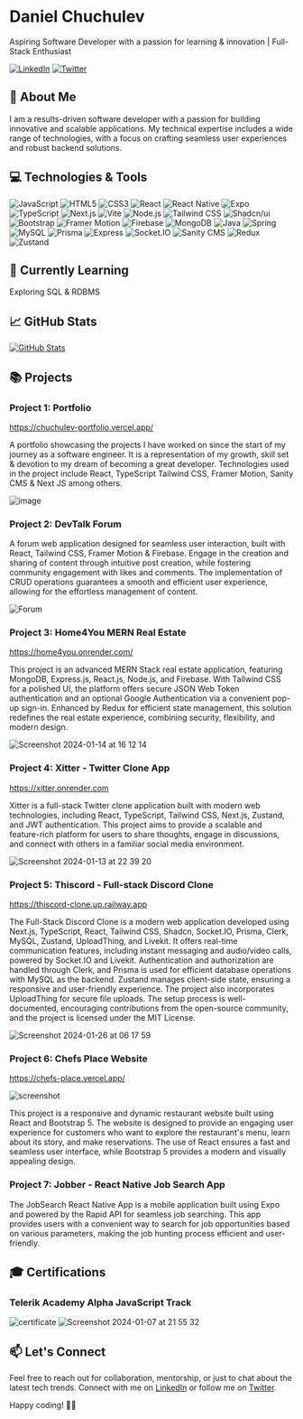 <!-- Your Name -->
# Daniel Chuchulev

<!-- Introduction -->
Aspiring Software Developer with a passion for learning & innovation | Full-Stack Enthusiast

<!-- Badges -->
[![LinkedIn](https://img.shields.io/badge/-LinkedIn-blue?style=flat&logo=linkedin&logoColor=white)](https://www.linkedin.com/in/chuchulev)
[![Twitter](https://img.shields.io/badge/-Twitter-1DA1F2?style=flat&logo=twitter&logoColor=white)](https://twitter.com/chuchulev)

## 🚀 About Me

I am a results-driven software developer with a passion for building innovative and scalable applications. My technical expertise includes a wide range of technologies, with a focus on crafting seamless user experiences and robust backend solutions.

## 💻 Technologies & Tools

![JavaScript](https://img.shields.io/badge/-JavaScript-F7DF1E?style=flat&logo=javascript&logoColor=white)
![HTML5](https://img.shields.io/badge/-HTML5-E34F26?style=flat&logo=html5&logoColor=white)
![CSS3](https://img.shields.io/badge/-CSS3-1572B6?style=flat&logo=css3&logoColor=white)
![React](https://img.shields.io/badge/-React-61DAFB?style=flat&logo=react&logoColor=white)
![React Native](https://img.shields.io/badge/React_Native-61DAFB?style=flat&logo=react&logoColor=white)
![Expo](https://img.shields.io/badge/Expo-000020?style=flat&logo=expo&logoColor=white)
![TypeScript](https://img.shields.io/badge/-TypeScript-3178C6?style=flat&logo=typescript&logoColor=white)
![Next.js](https://img.shields.io/badge/-Next.js-000000?style=flat&logo=next.js&logoColor=white)
![Vite](https://img.shields.io/badge/-Vite-646CFF?style=flat&logo=vite&logoColor=white)
![Node.js](https://img.shields.io/badge/Node.js-339933?style=flat&logo=node.js&logoColor=white)
![Tailwind CSS](https://img.shields.io/badge/-Tailwind%20CSS-38B2AC?style=flat&logo=tailwind-css&logoColor=white)
![Shadcn/ui](https://img.shields.io/badge/Shadcn/ui-000000?style=flat&logo=react&logoColor=white)
![Bootstrap](https://img.shields.io/badge/Bootstrap-563D7C?style=flat&logo=bootstrap&logoColor=white)
![Framer Motion](https://img.shields.io/badge/-Framer%20Motion-0055FF?style=flat&logo=framer&logoColor=white)
![Firebase](https://img.shields.io/badge/-Firebase-FFCA28?style=flat&logo=firebase&logoColor=white)
![MongoDB](https://img.shields.io/badge/-MongoDB-47A248?style=flat&logo=mongodb&logoColor=white)
![Java](https://img.shields.io/badge/-Java-007396?style=flat&logoColor=white)
![Spring](https://img.shields.io/badge/-Spring-6DB33F?style=flat&logo=spring&logoColor=white)
![MySQL](https://img.shields.io/badge/-MySQL-4479A1?style=flat&logo=mysql&logoColor=white)
![Prisma](https://img.shields.io/badge/Prisma-2D3748?style=flat&logo=prisma&logoColor=white)
![Express](https://img.shields.io/badge/Express-000000?style=flat&logo=express&logoColor=white)
![Socket.IO](https://img.shields.io/badge/Socket.IO-010101?style=flat&logo=socket.io&logoColor=white)
![Sanity CMS](https://img.shields.io/badge/Sanity_CMS-333333?style=flat&logo=sanity&logoColor=white)
![Redux](https://img.shields.io/badge/Redux-764ABC?style=flat&logo=redux&logoColor=white)
![Zustand](https://img.shields.io/badge/Zustand-000000?style=flat&logo=zustand&logoColor=white)

## 🌱 Currently Learning

Exploring SQL & RDBMS

## 📈 GitHub Stats

[![GitHub Stats](https://github-readme-stats.vercel.app/api?username=Chuuch&show_icons=true&hide_title=true&count_private=true&hide=issues,contribs&bg_color=30,e96443,904e95&title_color=fff&text_color=fff)](https://github.com/Chuuch)

## 📚 Projects

### Project 1: Portfolio
https://chuchulev-portfolio.vercel.app/

A portfolio showcasing the projects I have worked on since the start of my journey as a
software engineer. It is a representation of my growth, skill set & devotion to my dream
of becoming a great developer. Technologies used in the project include React, TypeScript
Tailwind CSS, Framer Motion, Sanity CMS & Next JS among others.

![image](https://github.com/Chuuch/Chuuch/assets/78451418/a27a0fa7-b4c1-458b-9156-7be95df6e9f2)


### Project 2: DevTalk Forum
A forum web application designed for seamless user interaction, built with React, Tailwind
CSS, Framer Motion & Firebase. Engage in the creation and sharing of content through
intuitive post creation, while fostering community engagement with likes and comments.
The implementation of CRUD operations guarantees a smooth and efficient user
experience, allowing for the effortless management of content.

![Forum](https://github.com/Chuuch/Chuuch/assets/78451418/61916626-b956-445c-b304-be60b3207d7f)


### Project 3: Home4You MERN Real Estate
https://home4you.onrender.com/

This project is an advanced MERN Stack real estate application, featuring MongoDB, Express.js, React.js, Node.js, and Firebase. With Tailwind CSS for a polished UI, the platform offers secure JSON Web Token authentication and an optional Google Authentication via a convenient pop-up sign-in. Enhanced by Redux for efficient state management, this solution redefines the real estate experience, combining security, flexibility, and modern design.

![Screenshot 2024-01-14 at 16 12 14](https://github.com/Chuuch/Chuuch/assets/78451418/44795db1-5ab6-4742-8534-af5164238c13)


### Project 4: Xitter - Twitter Clone App
https://xitter.onrender.com

Xitter is a full-stack Twitter clone application built with modern web technologies, including React, TypeScript, Tailwind CSS, Next.js, Zustand, and JWT authentication. This project aims to provide a scalable and feature-rich platform for users to share thoughts, engage in discussions, and connect with others in a familiar social media environment.

![Screenshot 2024-01-13 at 22 39 20](https://github.com/Chuuch/Chuuch/assets/78451418/770dfcd7-0159-46f4-a83c-fde88ddf0b51)


### Project 5: Thiscord - Full-stack Discord Clone
https://thiscord-clone.up.railway.app

The Full-Stack Discord Clone is a modern web application developed using Next.js, TypeScript, React, Tailwind CSS, Shadcn, Socket.IO, Prisma, Clerk, MySQL, Zustand, UploadThing, and Livekit. It offers real-time communication features, including instant messaging and audio/video calls, powered by Socket.IO and Livekit. Authentication and authorization are handled through Clerk, and Prisma is used for efficient database operations with MySQL as the backend. Zustand manages client-side state, ensuring a responsive and user-friendly experience. The project also incorporates UploadThing for secure file uploads. The setup process is well-documented, encouraging contributions from the open-source community, and the project is licensed under the MIT License.

![Screenshot 2024-01-26 at 06 17 59](https://github.com/Chuuch/Chuuch/assets/78451418/fa7c59bf-65b5-4ee7-ab07-c265a6538925)


### Project 6: Chefs Place Website
https://chefs-place.vercel.app/

![screenshot](https://github.com/Chuuch/Chuuch/assets/78451418/095e7f43-e121-4473-bb75-8b839ca68ed8)


This project is a responsive and dynamic restaurant website built using React and Bootstrap 5. The website is designed to provide an engaging user experience for customers who want to explore the restaurant's menu, learn about its story, and make reservations. The use of React ensures a fast and seamless user interface, while Bootstrap 5 provides a modern and visually appealing design.

### Project 7: Jobber - React Native Job Search App

The JobSearch React Native App is a mobile application built using Expo and powered by the Rapid API for seamless job searching. This app provides users with a convenient way to search for job opportunities based on various parameters, making the job hunting process efficient and user-friendly.

## 🎓 Certifications

### Telerik Academy Alpha JavaScript Track

![certificate](https://github.com/Chuuch/Chuuch/assets/78451418/5dc97cc7-6ae7-4b3d-81ff-0bdb0152d932)
![Screenshot 2024-01-07 at 21 55 32](https://github.com/Chuuch/Chuuch/assets/78451418/c9822622-95ff-4e7d-865b-c99423fc042f)


## 📫 Let's Connect

Feel free to reach out for collaboration, mentorship, or just to chat about the latest tech trends. Connect with me on [LinkedIn](https://www.linkedin.com/in/chuchulev) or follow me on [Twitter](https://twitter.com/chuchulev).

Happy coding! 👨‍💻
